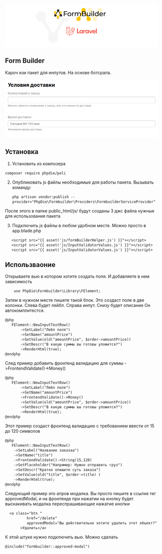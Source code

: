 <p align="center">
<img src="info/logo.png">
</p>

## Form Builder 
Кароч изи пакет для инпутов. На основе ботсрапа.
  
![Example](info/ex.png)
 

## Установка
1) Установить из композера 
```  
composer require phpdie/poli
```

2) Опубликовать js файлы необходимые для работы пакета.
Вызывать команду:
   ```
   php artisan vendor:publish --provider="PhpDie\Formbuilder\Providers\FormbuilderServiceProvider"
   ``` 
После этого в папке public_html/js/ будут созданы 3 джс файла нужные для использования пакета

3) Подключить js файлы в любом удобном месте. Можно просто в app.blade.php
 ```
    <script src="{{ asset('js/formBuilderHelper.js') }}"></script>
    <script src="{{ asset('js/InputValidatorValues.js') }}"></script>
    <script src="{{ asset('js/InputValidatorValues.js') }}"></script>
 ```

## Использваоние

Открываете вью в котором хотите создать поля. И добавляете в нем зависимость
 ```
     use PhpDie\Formbuilder\Library\FElement;
 ```

Затем в нужном месте пишете такой блок.
Это создаст поле в две колонки. Слева будет лейбл. Справа инпут.
Снизу будет описание
Он автокомплитестся.
 ```
@php
    FElement::NewInputTextRow()
        ->SetLabel("Лебл поля")
        ->SetName("amountPrice")
        ->SetValue(old("amountPrice", $order->amountPrice))
        ->SetDescr("В какую суммы вы готовы уложится?")
        ->RenderHtml(true);
@endphp
 ```
 

След пример добавить фронтенд валидацию для суммы  ->FrontendValidate()->Money()
 ```
@php
    FElement::NewInputTextRow()
        ->SetLabel("Лебл поля")
        ->SetName("amountPrice")
        ->FrontendValidate()->Money()
        ->SetValue(old("amountPrice", $order->amountPrice))
        ->SetDescr("В какую суммы вы готовы уложится?")
        ->RenderHtml(true);
@endphp
 ```

Этот пример создаст фронтенд валидацию с требованием ввести от 15 до 120 символов
 ```
 @php
    FElement::NewInputTextRow()
     ->SetLabel("Название заказаа")
     ->SetName("title")
     ->FrontendValidate()->String(15,120)
     ->SetPlaceholder("Например: Нужно отправить груз")
     ->SetDescr("Кратко опишите суть заказа")
     ->SetValue(old("title", $order->title) )
     ->RenderHtml(true);
@endphp
 ```

Следующий пример это апров модалка. Вы просто пишите в ссылке тег approvedModal, и на фронтенде при нажатии
на кнопку будет выскакивать модалка переспрашивающие нажатие кнопки
 ```
   <a class="btn "
           href="/delete"
           approvedModal="Вы действительно хотите удалить этот объект?"
        >Удалить</a>
 ```

К этой штуке нужно подключить вью. Можно сделать 
 ```
@include("formbuilder::approved-modal")
 ```
